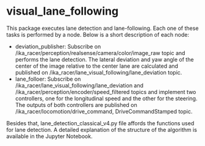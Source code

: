 # visual_lane_following
This package executes lane detection and lane-following. Each one of these tasks is performed by a node. 
Below is a short description of each node:

- deviation_publisher: Subscribe on /ika_racer/perception/realsense/camera/color/image_raw topic and performs the lane detection. The lateral deviation and yaw angle of the center of the image relative to the center lane are calculated and published on /ika_racer/lane_visual_following/lane_deviation topic.
- lane_folloer: Subscribe on  /ika_racer/lane_visual_following/lane_deviation and /ika_racer/perception/encoder/speed_filtered topics and implement two controllers, one for the longitudinal speed and the other for the steering. The outputs of both controllers are published on /ika_racer/locomotion/drive_command, DriveCommandStamped topic.

Besides that, lane_detection_classical_v4.py file affords the functions used for lane detection. A detailed explanation of the structure of the algorithm is available in the Jupyter Notebook.
